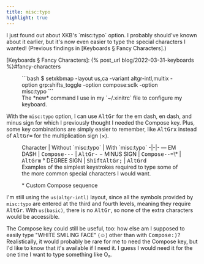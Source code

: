 ```yaml
---
title: misc:typo
highlight: true
---
```


<div markdown="1">
I just found out about XKB's `misc:typo` option.
I probably should've known about it earlier, but it's now even easier
to type the special characters I wanted!
(Previous findings in [Keyboards &sect; Fancy Characters].)

[Keyboards &sect; Fancy Characters]: {% post_url blog/2022-03-31-keyboards %}#fancy-characters

<figure markdown="1">
```bash
$ setxkbmap -layout us,ca -variant altgr-intl,multix -option grp:shifts_toggle -option compose:sclk -option misc:typo
```
<figcaption markdown="1">
The *new* command I use in my `~/.xinitrc` file to configure my keyboard.
</figcaption>
</figure>

With the `misc:typo` option, I can use <kbd>AltGr</kbd> for the em dash,
en dash, and minus sign for which I previously thought I needed the Compose key.
Plus, some key combinations are simply easier to remember, like
<kbd>AltGr</kbd><kbd>x</kbd>
instead of
<kbd>AltGr</kbd><kbd>=</kbd>
for the multiplication sign
&#x27E8;&times;&#x27E9;.

<figure markdown="1">
Character | Without `misc:typo` | With `misc:typo`
-|-|-
&mdash; EM DASH | <kbd>Compose</kbd><kbd>-</kbd><kbd>-</kbd><kbd>-</kbd> | <kbd>AltGr</kbd><kbd>-</kbd>
&minus; MINUS SIGN | <kbd>Compose</kbd><kbd>-</kbd><kbd>-</kbd><kbd>=</kbd>\* | <kbd>AltGr</kbd><kbd>m</kbd>
&deg; DEGREE SIGN | <kbd>Shift</kbd><kbd>AltGr</kbd><kbd>;</kbd> | <kbd>AltGr</kbd><kbd>d</kbd>

<figcaption markdown="1">
Examples of the simplest keystrokes required to type some of the more common
special characters I would want.

\* Custom Compose sequence
</figcaption>
</figure>

I'm still using the `us(altgr-intl)` layout,
since all the symbols provided by `misc:typo` are entered
at the third and fourth levels,
meaning they require <kbd>AltGr</kbd>.
With `us(basic)`, there is no <kbd>AltGr</kbd>,
so none of the extra characters would be accessible.

The Compose key could still be useful, too:
how else am I supposed to easily type "WHITE SMILING FACE"
&#x27E8;&#x263A;&#xFE0E;&#x27E9;
other than with
<kbd>Compose</kbd><kbd>:</kbd><kbd>)</kbd>?
Realistically, it would probably be rare for me to need the Compose key,
but I'd like to know that it's available if I need it.
I guess I would need it for the one time I want to type something like
O&#x2082;.
